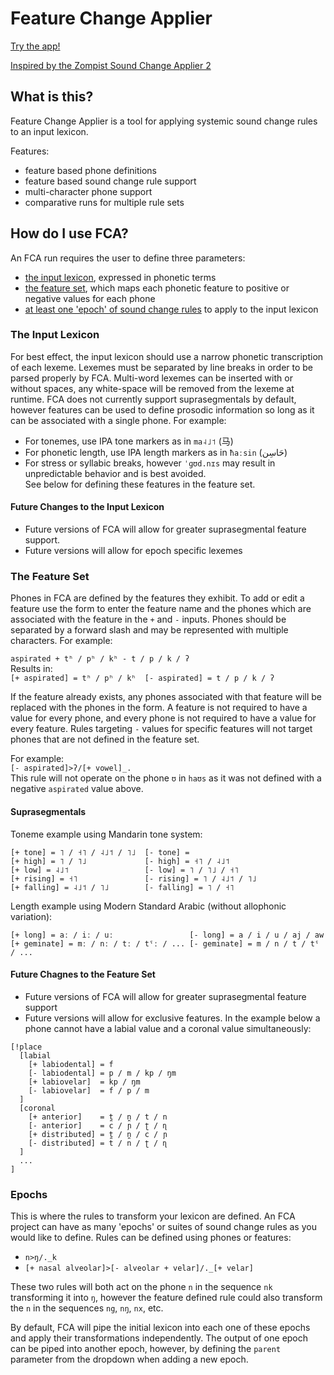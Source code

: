 # Feature Change Applier

[Try the app!](https://sorrelbri.github.io/feature-change-applier/)

[Inspired by the Zompist Sound Change Applier 2](https://www.zompist.com/sca2.html)

## What is this?

Feature Change Applier is a tool for applying systemic sound change rules to an input lexicon.

Features:
- feature based phone definitions
- feature based sound change rule support
- multi-character phone support
- comparative runs for multiple rule sets

## How do I use FCA?

An FCA run requires the user to define three parameters:
- [the input lexicon](#The-Input-Lexicon), expressed in phonetic terms
- [the feature set](#the-feature-set), which maps each phonetic feature to positive or negative values for each phone
- [at least one 'epoch' of sound change rules](#epochs) to apply to the input lexicon

### The Input Lexicon

For best effect, the input lexicon should use a narrow phonetic transcription of each lexeme. 
Lexemes must be separated by line breaks in order to be parsed properly by FCA.
Multi-word lexemes can be inserted with or without spaces, any white-space will be removed from the lexeme at runtime.
FCA does not currently support suprasegmentals by default, however features can be used to define prosodic information so long as it can be associated with a single phone.
For example:
- For tonemes, use IPA tone markers as in `ma˨˩˦` (马)
- For phonetic length, use IPA length markers as in `ħaːsin` (حَاسِن‎)
- For stress or syllabic breaks, however `ˈɡʊd.nɪs` may result in unpredictable behavior and is best avoided.  
See below for defining these features in the feature set.

#### Future Changes to the Input Lexicon
- Future versions of FCA will allow for greater suprasegmental feature support.
- Future versions will allow for epoch specific lexemes

### The Feature Set

Phones in FCA are defined by the features they exhibit.
To add or edit a feature use the form to enter the feature name and the phones which are associated with the feature in the `+` and `-` inputs.
Phones should be separated by a forward slash and may be represented with multiple characters.
For example:  

`aspirated + tʰ / pʰ / kʰ - t / p / k / ʔ`  
Results in:  
`[+ aspirated] = tʰ / pʰ / kʰ  [- aspirated] = t / p / k / ʔ`

If the feature already exists, any phones associated with that feature will be replaced with the phones in the form.
A feature is not required to have a value for every phone, and every phone is not required to have a value for every feature.
Rules targeting `-` values for specific features will not target phones that are not defined in the feature set.  

For example:  
`[- aspirated]>ʔ/[+ vowel]_.`  
This rule will not operate on the phone `ʊ` in `haʊs` as it was not defined with a negative `aspirated` value above.

#### Suprasegmentals
Toneme example using Mandarin tone system:
```
[+ tone] = ˥ / ˧˥ / ˨˩˦ / ˥˩  [- tone] = 
[+ high] = ˥ / ˥˩             [- high] = ˧˥ / ˨˩˦
[+ low] = ˨˩˦                 [- low] = ˥ / ˥˩ / ˧˥
[+ rising] = ˧˥               [- rising] = ˥ / ˨˩˦ / ˥˩
[+ falling] = ˨˩˦ / ˥˩        [- falling] = ˥ / ˧˥
```
Length example using Modern Standard Arabic (without allophonic variation):
```
[+ long] = aː / iː / uː                 [- long] = a / i / u / aj / aw
[+ geminate] = mː / nː / tː / tˤː / ... [- geminate] = m / n / t / tˤ / ...
```

#### Future Chagnes to the Feature Set
- Future versions of FCA will allow for greater suprasegmental feature support
- Future versions will allow for exclusive features. In the example below a phone cannot have a labial value and a coronal value simultaneously:
```
[!place 
  [labial
    [+ labiodental] = f
    [- labiodental] = p / m / kp / ŋm
    [+ labiovelar]  = kp / ŋm
    [- labiovelar]  = f / p / m
  ]
  [coronal
    [+ anterior]    = t̪ / n̪ / t / n
    [- anterior]    = c / ɲ / ʈ / ɳ
    [+ distributed] = t̪ / n̪ / c / ɲ 
    [- distributed] = t / n / ʈ / ɳ
  ]
  ...
]
```

### Epochs
This is where the rules to transform your lexicon are defined.
An FCA project can have as many 'epochs' or suites of sound change rules as you would like to define.
Rules can be defined using phones or features:
- `n>ŋ/._k`
- `[+ nasal alveolar]>[- alveolar + velar]/._[+ velar]` 

These two rules will both act on the phone `n` in the sequence `nk` transforming it into `ŋ`, however the feature defined rule could also transform the `n` in the sequences `ng`, `nŋ`, `nx`, etc. 

By default, FCA will pipe the initial lexicon into each one of these epochs and apply their transformations independently.
The output of one epoch can be piped into another epoch, however, by defining the `parent` parameter from the dropdown when adding a new epoch.
